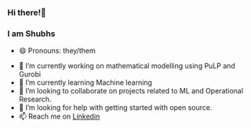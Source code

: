 ### Hi there!👋
### I am Shubhs
- 😄 Pronouns: they/them
<!-- **Shubhrika007/Shubhrika007** is a ✨ _special_ ✨ repository because its `README.md` (this file) appears on your GitHub profile. 

Here are some ideas to get you started: -->

- 🔭 I’m currently working on mathematical modelling using PuLP and Gurobi 
- 🌱 I’m currently learning Machine learning 
- 👯 I’m looking to collaborate on projects related to ML and Operational Research.
- 🤔 I’m looking for help with getting started with open source. 
- 📫 Reach me on [Linkedin](https://www.linkedin.com/in/shubhrika-ahuja-b9178a146/)
<!--
- 💬 Ask me about ... 


- ⚡ Fun fact: ...
-->
